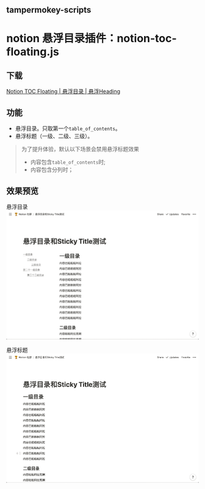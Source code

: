tampermokey-scripts
----

# notion 悬浮目录插件：notion-toc-floating.js

## 下载

[Notion TOC Floating | 悬浮目录 | 悬浮Heading](https://greasyfork.org/zh-CN/scripts/427001-notion-toc-floating)

## 功能

- 悬浮目录。只取第一个`table_of_contents`。
- 悬浮标题（一级、二级、三级）。

> 为了提升体验，默认以下场景会禁用悬浮标题效果
> - 内容包含`table_of_contents`时;
> - 内容包含分列时；

## 效果预览

悬浮目录
![floating-toc](./imgs/floating-toc.gif)

悬浮标题
![floating-heading](./imgs/floating-heading.gif)
